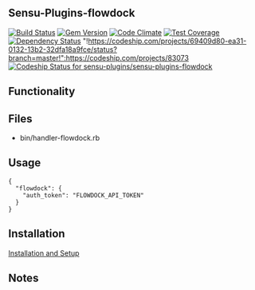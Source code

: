 ## Sensu-Plugins-flowdock

[ ![Build Status](https://travis-ci.org/sensu-plugins/sensu-plugins-flowdock.svg?branch=master)](https://travis-ci.org/sensu-plugins/sensu-plugins-flowdock)
[![Gem Version](https://badge.fury.io/rb/sensu-plugins-flowdock.svg)](http://badge.fury.io/rb/sensu-plugins-flowdock)
[![Code Climate](https://codeclimate.com/github/sensu-plugins/sensu-plugins-flowdock/badges/gpa.svg)](https://codeclimate.com/github/sensu-plugins/sensu-plugins-flowdock)
[![Test Coverage](https://codeclimate.com/github/sensu-plugins/sensu-plugins-flowdock/badges/coverage.svg)](https://codeclimate.com/github/sensu-plugins/sensu-plugins-flowdock)
[![Dependency Status](https://gemnasium.com/sensu-plugins/sensu-plugins-flowdock.svg)](https://gemnasium.com/sensu-plugins/sensu-plugins-flowdock)
"!https://codeship.com/projects/69409d80-ea31-0132-13b2-32dfa18a9fce/status?branch=master!":https://codeship.com/projects/83073
[ ![Codeship Status for sensu-plugins/sensu-plugins-flowdock](https://codeship.com/projects/69409d80-ea31-0132-13b2-32dfa18a9fce/status?branch=master)](https://codeship.com/projects/83073)

## Functionality

## Files
 * bin/handler-flowdock.rb

## Usage

```
{
  "flowdock": {
    "auth_token": "FLOWDOCK_API_TOKEN"
  }
}
```

## Installation

[Installation and Setup](https://github.com/sensu-plugins/documentation/blob/master/user_docs/installation_instructions.md)

## Notes
